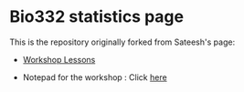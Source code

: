 Bio332 statistics page
===

This is the repository originally forked from Sateesh's page:

- [Workshop Lessons](https://gwu-omics2019.readthedocs.io/en/latest/)

- Notepad for the workshop : Click [here](https://hackmd.io/nPo6cXDOSye5I0tOqeF3Jg#)
